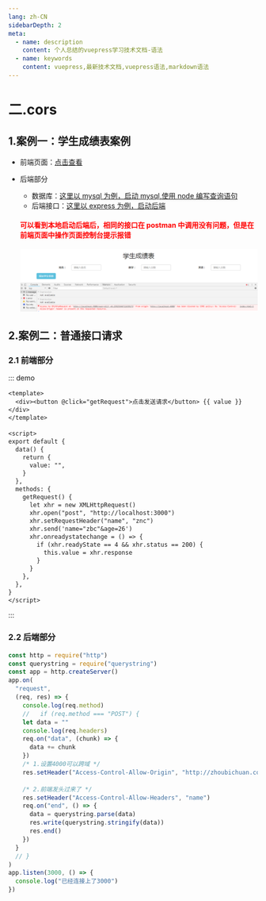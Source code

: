 ```yaml
---
lang: zh-CN
sidebarDepth: 2
meta:
  - name: description
    content: 个人总结的vuepress学习技术文档-语法
  - name: keywords
    content: vuepress,最新技术文档,vuepress语法,markdown语法
---
```


# 二.cors

## 1.案例一：学生成绩表案例

- 前端页面：<a href="/web-vue/base/vue2.x/6.utils.html#_1-5-学生管理系统案例">点击查看</a>
- 后端部分

  - 数据库：<a href="/web-mysql/base/practice/3.gitlab.html">这里以 mysql 为例，启动 mysql,使用 node 编写查询语句</a>
  - 后端接口：<a href="/web-express/base/1.desktop/5.redis.html">这里以 express 为例，启动后端</a>

  <h4 style="color:red">可以看到本地启动后端后，相同的接口在 postman 中调用没有问题，但是在前端页面中操作页面控制台提示报错</h4>

  ![img](./1.browser/img/5.png)

## 2.案例二：普通接口请求

### 2.1 前端部分

::: demo

```vue
<template>
  <div><button @click="getRequest">点击发送请求</button> {{ value }}</div>
</template>

<script>
export default {
  data() {
    return {
      value: "",
    }
  },
  methods: {
    getRequest() {
      let xhr = new XMLHttpRequest()
      xhr.open("post", "http://localhost:3000")
      xhr.setRequestHeader("name", "znc")
      xhr.send('name="zbc"&age=26')
      xhr.onreadystatechange = () => {
        if (xhr.readyState == 4 && xhr.status == 200) {
          this.value = xhr.response
        }
      }
    },
  },
}
</script>
```

:::

### 2.2 后端部分

```js
const http = require("http")
const querystring = require("querystring")
const app = http.createServer()
app.on(
  "request",
  (req, res) => {
    console.log(req.method)
    //   if (req.method === "POST") {
    let data = ""
    console.log(req.headers)
    req.on("data", (chunk) => {
      data += chunk
    })
    /* 1.设置4000可以跨域 */
    res.setHeader("Access-Control-Allow-Origin", "http://zhoubichuan.com")

    /* 2.前端发头过来了 */
    res.setHeader("Access-Control-Allow-Headers", "name")
    req.on("end", () => {
      data = querystring.parse(data)
      res.write(querystring.stringify(data))
      res.end()
    })
  }
  // }
)
app.listen(3000, () => {
  console.log("已经连接上了3000")
})
```
